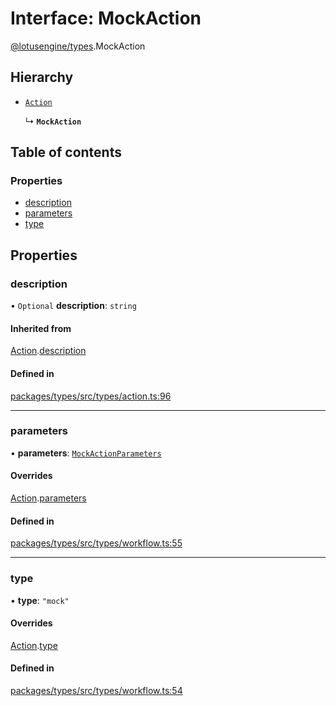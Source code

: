 # Interface: MockAction

[@lotusengine/types](../wiki/@lotusengine.types).MockAction

## Hierarchy

- [`Action`](../wiki/@lotusengine.types.Action)

  ↳ **`MockAction`**

## Table of contents

### Properties

- [description](../wiki/@lotusengine.types.MockAction#description)
- [parameters](../wiki/@lotusengine.types.MockAction#parameters)
- [type](../wiki/@lotusengine.types.MockAction#type)

## Properties

### description

• `Optional` **description**: `string`

#### Inherited from

[Action](../wiki/@lotusengine.types.Action).[description](../wiki/@lotusengine.types.Action#description)

#### Defined in

[packages/types/src/types/action.ts:96](https://github.com/lotusengine/sdk/blob/f1f5297/packages/types/src/types/action.ts#L96)

___

### parameters

• **parameters**: [`MockActionParameters`](../wiki/@lotusengine.types.MockActionParameters)

#### Overrides

[Action](../wiki/@lotusengine.types.Action).[parameters](../wiki/@lotusengine.types.Action#parameters)

#### Defined in

[packages/types/src/types/workflow.ts:55](https://github.com/lotusengine/sdk/blob/f1f5297/packages/types/src/types/workflow.ts#L55)

___

### type

• **type**: ``"mock"``

#### Overrides

[Action](../wiki/@lotusengine.types.Action).[type](../wiki/@lotusengine.types.Action#type)

#### Defined in

[packages/types/src/types/workflow.ts:54](https://github.com/lotusengine/sdk/blob/f1f5297/packages/types/src/types/workflow.ts#L54)
